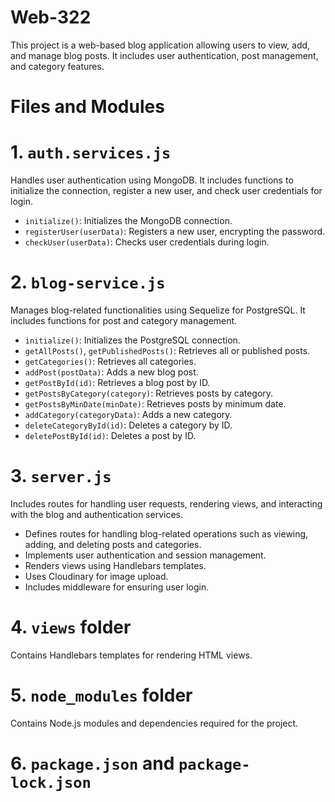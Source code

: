 # Web-322
This project is a web-based blog application allowing users to view, add, and manage blog posts. It includes user authentication, post management, and category features.

# Files and Modules

# 1. `auth.services.js`

Handles user authentication using MongoDB. It includes functions to initialize the connection, register a new user, and check user credentials for login.

- `initialize()`: Initializes the MongoDB connection.
- `registerUser(userData)`: Registers a new user, encrypting the password.
- `checkUser(userData)`: Checks user credentials during login.

# 2. `blog-service.js`

Manages blog-related functionalities using Sequelize for PostgreSQL. It includes functions for post and category management.

- `initialize()`: Initializes the PostgreSQL connection.
- `getAllPosts()`, `getPublishedPosts()`: Retrieves all or published posts.
- `getCategories()`: Retrieves all categories.
- `addPost(postData)`: Adds a new blog post.
- `getPostById(id)`: Retrieves a blog post by ID.
- `getPostsByCategory(category)`: Retrieves posts by category.
- `getPostsByMinDate(minDate)`: Retrieves posts by minimum date.
- `addCategory(categoryData)`: Adds a new category.
- `deleteCategoryById(id)`: Deletes a category by ID.
- `deletePostById(id)`: Deletes a post by ID.

# 3. `server.js`

Includes routes for handling user requests, rendering views, and interacting with the blog and authentication services.

- Defines routes for handling blog-related operations such as viewing, adding, and deleting posts and categories.
- Implements user authentication and session management.
- Renders views using Handlebars templates.
- Uses Cloudinary for image upload.
- Includes middleware for ensuring user login.

# 4. `views` folder

Contains Handlebars templates for rendering HTML views.

# 5. `node_modules` folder

Contains Node.js modules and dependencies required for the project.

# 6. `package.json` and `package-lock.json`

